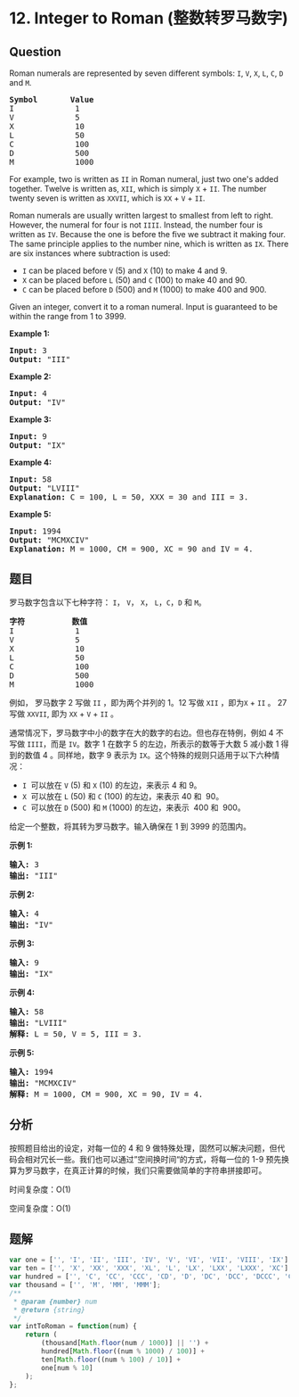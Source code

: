 # 12. Integer to Roman (整数转罗马数字)

## Question

Roman numerals are represented by seven different symbols: `I`, `V`, `X`, `L`, `C`, `D` and `M`.

<pre><strong>Symbol</strong>       <strong>Value</strong>
I             1
V             5
X             10
L             50
C             100
D             500
M             1000</pre>

For example, two is written as `II` in Roman numeral, just two one's added together. Twelve is written as, `XII`, which is simply `X` + `II`. The number twenty seven is written as `XXVII`, which is `XX` + `V` + `II`.

Roman numerals are usually written largest to smallest from left to right. However, the numeral for four is not `IIII`. Instead, the number four is written as `IV`. Because the one is before the five we subtract it making four. The same principle applies to the number nine, which is written as `IX`. There are six instances where subtraction is used:

-   `I` can be placed before `V` (5) and `X` (10) to make 4 and 9.
-   `X` can be placed before `L` (50) and `C` (100) to make 40 and 90.
-   `C` can be placed before `D` (500) and `M` (1000) to make 400 and 900.

Given an integer, convert it to a roman numeral. Input is guaranteed to be within the range from 1 to 3999.

**Example 1:**

<pre><strong>Input:</strong>&nbsp;3
<strong>Output:</strong> "III"</pre>

**Example 2:**

<pre><strong>Input:</strong>&nbsp;4
<strong>Output:</strong> "IV"</pre>

**Example 3:**

<pre><strong>Input:</strong>&nbsp;9
<strong>Output:</strong> "IX"</pre>

**Example 4:**

<pre><strong>Input:</strong>&nbsp;58
<strong>Output:</strong> "LVIII"
<strong>Explanation:</strong> C = 100, L = 50, XXX = 30 and III = 3.
</pre>

**Example 5:**

<pre><strong>Input:</strong>&nbsp;1994
<strong>Output:</strong> "MCMXCIV"
<strong>Explanation:</strong> M = 1000, CM = 900, XC = 90 and IV = 4.</pre>

## 题目

罗马数字包含以下七种字符： `I`， `V`， `X`， `L`，`C`，`D` 和 `M`。

<pre><strong>字符</strong>          <strong>数值</strong>
I             1
V             5
X             10
L             50
C             100
D             500
M             1000</pre>

例如， 罗马数字 2 写做 `II` ，即为两个并列的 1。12 写做 `XII` ，即为`X` + `II` 。 27 写做 `XXVII`, 即为 `XX` + `V` + `II` 。

通常情况下，罗马数字中小的数字在大的数字的右边。但也存在特例，例如 4 不写做 `IIII`，而是 `IV`。数字 1 在数字 5 的左边，所表示的数等于大数 5 减小数 1 得到的数值 4 。同样地，数字 9 表示为 `IX`。这个特殊的规则只适用于以下六种情况：

-   `I`  可以放在 `V` (5) 和 `X` (10) 的左边，来表示 4 和 9。
-   `X`  可以放在 `L` (50) 和 `C` (100) 的左边，来表示 40 和  90。
-   `C`  可以放在 `D` (500) 和 `M` (1000) 的左边，来表示  400 和  900。

给定一个整数，将其转为罗马数字。输入确保在 1 到 3999 的范围内。

**示例 1:**

<pre><strong>输入:</strong>&nbsp;3
<strong>输出:</strong> "III"</pre>

**示例 2:**

<pre><strong>输入:</strong>&nbsp;4
<strong>输出:</strong> "IV"</pre>

**示例 3:**

<pre><strong>输入:</strong>&nbsp;9
<strong>输出:</strong> "IX"</pre>

**示例 4:**

<pre><strong>输入:</strong>&nbsp;58
<strong>输出:</strong> "LVIII"
<strong>解释:</strong> L = 50, V = 5, III = 3.
</pre>

**示例 5:**

<pre><strong>输入:</strong>&nbsp;1994
<strong>输出:</strong> "MCMXCIV"
<strong>解释:</strong> M = 1000, CM = 900, XC = 90, IV = 4.</pre>

## 分析

按照题目给出的设定，对每一位的 4 和 9 做特殊处理，固然可以解决问题，但代码会相对冗长一些。我们也可以通过”空间换时间“的方式，将每一位的 1-9 预先换算为罗马数字，在真正计算的时候，我们只需要做简单的字符串拼接即可。

时间复杂度：O(1)

空间复杂度：O(1)

## 题解

```javascript
var one = ['', 'I', 'II', 'III', 'IV', 'V', 'VI', 'VII', 'VIII', 'IX'];
var ten = ['', 'X', 'XX', 'XXX', 'XL', 'L', 'LX', 'LXX', 'LXXX', 'XC'];
var hundred = ['', 'C', 'CC', 'CCC', 'CD', 'D', 'DC', 'DCC', 'DCCC', 'CM'];
var thousand = ['', 'M', 'MM', 'MMM'];
/**
 * @param {number} num
 * @return {string}
 */
var intToRoman = function(num) {
    return (
        (thousand[Math.floor(num / 1000)] || '') +
        hundred[Math.floor((num % 1000) / 100)] +
        ten[Math.floor((num % 100) / 10)] +
        one[num % 10]
    );
};
```
